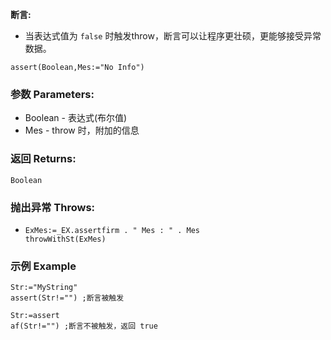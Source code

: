 **断言:**

- 当表达式值为 `false` 时触发throw，断言可以让程序更壮硕，更能够接受异常数据。

```autohotkey
assert(Boolean,Mes:="No Info")
```

### 参数 Parameters: 

- Boolean - 表达式(布尔值)
- Mes - throw 时，附加的信息

### 返回 Returns: 
`Boolean`

### 抛出异常 Throws: 
- ```autohotkey
  ExMes:=_EX.assertfirm . " Mes : " . Mes
  throwWithSt(ExMes)
  ```
### 示例 Example
```autohotkey
Str:="MyString"
assert(Str!="") ;断言被触发

Str:=assert
af(Str!="") ;断言不被触发，返回 true
```